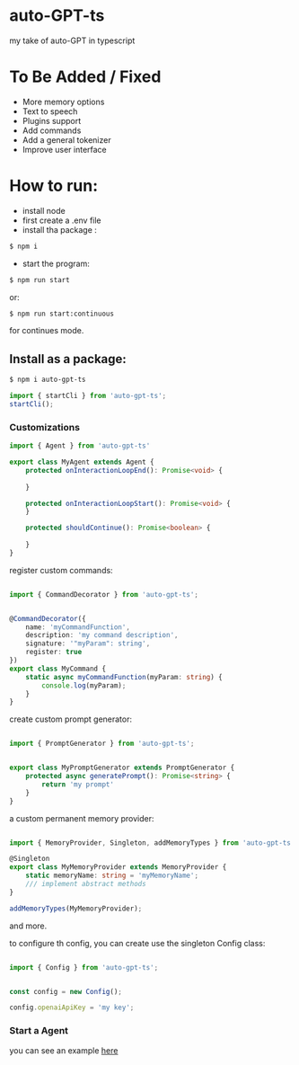 # auto-GPT-ts
my take of auto-GPT in typescript


# To Be Added / Fixed

* More memory options
* Text to speech
* Plugins support
* Add commands
* Add a general tokenizer
* Improve user interface

# How to run:

* install node
* first create a .env file
* install tha package :
```sh
$ npm i
```

* start the program:
```sh
$ npm run start
```
  or:
```sh
$ npm run start:continuous
```
for continues mode.

## Install as a package:

```sh
$ npm i auto-gpt-ts
```

```typescript
import { startCli } from 'auto-gpt-ts';
startCli();
```

### Customizations

```typescript
import { Agent } from 'auto-gpt-ts'

export class MyAgent extends Agent {
    protected onInteractionLoopEnd(): Promise<void> {
        
    }

    protected onInteractionLoopStart(): Promise<void> {
    }

    protected shouldContinue(): Promise<boolean> {
        
    }
}
```

register custom commands:

```typescript

import { CommandDecorator } from 'auto-gpt-ts';


@CommandDecorator({
    name: 'myCommandFunction',
    description: 'my command description',
    signature: '"myParam": string',
    register: true
})
export class MyCommand {
    static async myCommandFunction(myParam: string) {
        console.log(myParam);
    }
}


```


create custom prompt generator:

```typescript

import { PromptGenerator } from 'auto-gpt-ts';


export class MyPromptGenerator extends PromptGenerator {
    protected async generatePrompt(): Promise<string> {
        return 'my prompt'
    }
}

```


a custom permanent memory provider:

```typescript

import { MemoryProvider, Singleton, addMemoryTypes } from 'auto-gpt-ts';

@Singleton
export class MyMemoryProvider extends MemoryProvider {
    static memoryName: string = 'myMemoryName';
    /// implement abstract methods
}

addMemoryTypes(MyMemoryProvider);

```

and more.


to configure th config, you can create use the singleton Config class:

```typescript

import { Config } from 'auto-gpt-ts';


const config = new Config();

config.openaiApiKey = 'my key';

```


### Start a Agent

you can see an example [here](./src/main.ts)






